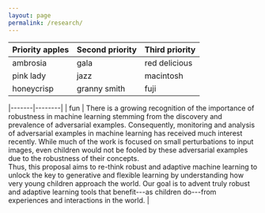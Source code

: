 ```yaml
---
layout: page
permalink: /research/
---
```


| Priority apples | Second priority | Third priority |
|-------|--------|---------|
| ambrosia | gala | red delicious |
| pink lady | jazz | macintosh |
| honeycrisp | granny smith | fuji |

|-------|--------|
| fun |
There is a growing recognition of the importance of robustness in machine learning stemming from the discovery 
and prevalence of adversarial examples. Consequently, monitoring and analysis of adversarial examples in machine 
learning has received much interest recently. While much of the work is focused on small perturbations to input 
images, even children would not be fooled by these adversarial examples due to the robustness of their concepts.  
Thus, this proposal aims to re-think robust and adaptive machine learning to unlock the key to generative and 
flexible learning by understanding how very young children approach the world.  Our goal is to advent truly 
robust and adaptive learning tools that benefit---as children do---from experiences and interactions in the world.
|